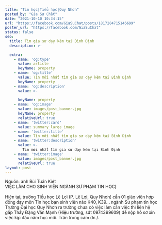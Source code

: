 ```yaml
---
title: "Tin học|Tiểu học|Quy Nhơn"
posted_by: "Gia Sư Chất"
date: "2021-10-10 10:34:15"
url: "https://facebook.com/GiaSuChat/posts/1817204715146699"
poster_url: "https://facebook.com/GiaSuChat"
status: false
seo:
  title: Tìm gia sư dạy kèm tại Bình Định
  description: >-
    
  extra:
    - name: 'og:type'
      value: article
      keyName: property
    - name: 'og:title'
      value: Tin mới nhất tìm gia sư dạy kèm tại Bình Định
      keyName: property
    - name: 'og:description'
      value: >-
        
      keyName: property
    - name: 'og:image'
      value: images/post_banner.jpg
      keyName: property
      relativeUrl: true
    - name: 'twitter:card'
      value: summary_large_image
    - name: 'twitter:title'
      value: Tin mới nhất tìm gia sư dạy kèm tại Bình Định
    - name: 'twitter:description'
      value: >-
        Tin mới nhất tìm gia sư dạy kèm tại Bình Định
    - name: 'twitter:image'
      value: images/post_banner.jpg
      relativeUrl: true
layout: post
---
```

Nguồn: anh Bùi Tuấn Kiệt<br>VIỆC LÀM CHO SINH VIÊN NGÀNH SƯ PHẠM TIN HỌC]<br><br>Hiện tại, trường Tiểu học Lê Lợi (P. Lê Lợi, Quy Nhơn) cần 01 giáo viên hợp đồng dạy môn Tin học bạn sinh viên nào K40, K39... ngành Sư phạm tin học Trường Đại học Quy Nhơn ra trường chưa có việc làm cần việc thì liên hệ gấp Thầy Đặng Văn Mạnh (Hiệu trưởng, sđt 0974399609) để nộp hồ sơ xin việc kịp đầu năm học mới. Trân trọng cảm ơn./.
